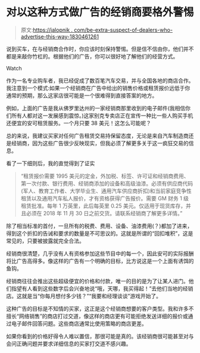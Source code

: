 # 对以这种方式做广告的经销商要格外警惕

> 原文:[https://jalopnik . com/be-extra-suspect-of-dealers-who-advertise-this-way-1830461261](https://jalopnik.com/be-extra-suspicious-of-dealers-who-advertise-this-way-1830461261)

说到买车，在与经销商合作时，你应该时刻保持警惕。但是信不信由你，他们并不都是来敲你竹杠的。根据他们的广告，你可以很好地了解他们的经营方式。

Watch

作为一名专业购车者，我已经促成了数百笔汽车交易，并与全国各地的商店合作。我注意到一个模式:如果一个经销商在广告中给出的销售价格或租赁报价远低于你通常的预期，那么这家店很可能是一个很难得到直接答案的地方。

例如，上面的广告是我从佛罗里达州的一家经销商那里收到的电子邮件(我相信你们所有人都对这一发展感到震惊。)这家别克专卖店正在宣传一种比一些人购买手机还便宜的安可租赁服务。一个月只要 38 美元！这怎么可能呢？

总的来说，我建议买家对任何广告租赁交易持保留态度，无论是来自汽车制造商还是经销商，因为这些广告很少反映现实，但我必须了解更多关于这一疯狂交易的信息。

看了一下细则后，我的直觉得到了证实

> “租赁报价需要 1995 美元的定金，外加税、标签、许可证和经销商费用、第一次付款、银行费用、经销商添加的设备和高级油漆。必须有供应商代码(军人、教育工作者、大学毕业生、通用汽车供应商折扣)和当前家庭竞争性租赁以及通用汽车私人报价，才有资格获得广告报价。需要 GM 财务 1 级租赁批准。每年 1 万英里，此后每英里 0.25 美元。仅适用于现货库存，并且必须在 2018 年 11 月 30 日之前交货。请联系经销商了解更多详情。”

除了相当标准的首付，一旦所有的税费、费用、设备、油漆费用(？)都加了进来，得到这个折扣的告诫和要求的数量是不可思议的。这就是所谓的“回扣堆积”，这是常见的，只要被披露就完全合法。

经销商很清楚，几乎没有人有资格参加这些节目中的每一个，因此安可的实际报酬将比广告高得多。像这样的广告有一个明确的目标，比方说这是一个上面有诱饵的鱼钩。

经销商往往会推出这些超级便宜的价格和付款，唯一的目的是为了让某人进门。他们指望有人看到这些数字后会兴奋地说“哦，天哪，我买得起！”去他们当地的经销店。这就是当“你每月想付多少钱？”“我要和经理谈谈”游戏开始了。

这种广告的目标是不知情的买家，这正是这个经销商想要的客户类型。我和许多不擅长“网络销售”的商店打过交道，像这样的商店更有可能拒绝发送详细的报价或通过电子邮件回答问题。这些商店通常比使用策略的商店更差。

如果你看到的价格好得令人难以置信，那很可能是真的。该经销商很可能甚至对与会问正确问题并要求详细信息的买家打交道不感兴趣。